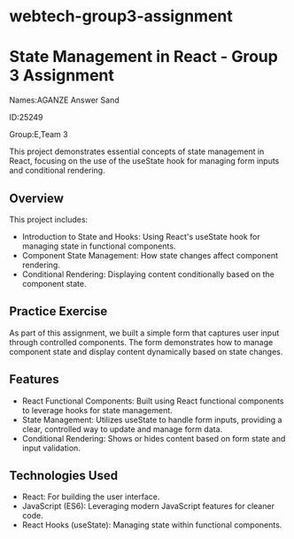# webtech-group3-assignment
# State Management in React - Group 3 Assignment

Names:AGANZE Answer Sand

ID:25249

Group:E,Team 3



This project demonstrates essential concepts of state management in React, focusing on the use of the useState hook for managing form inputs and conditional rendering. 

## Overview

This project includes:

- Introduction to State and Hooks: Using React's useState hook for managing state in functional components.
- Component State Management: How state changes affect component rendering.
- Conditional Rendering: Displaying content conditionally based on the component state.

## Practice Exercise

As part of this assignment, we built a simple form that captures user input through controlled components. The form demonstrates how to manage component state and display content dynamically based on state changes.

## Features

- React Functional Components: Built using React functional components to leverage hooks for state management.
- State Management: Utilizes useState to handle form inputs, providing a clear, controlled way to update and manage form data.
- Conditional Rendering: Shows or hides content based on form state and input validation.

## Technologies Used

- React: For building the user interface.
- JavaScript (ES6): Leveraging modern JavaScript features for cleaner code.
- React Hooks (useState): Managing state within functional components.
